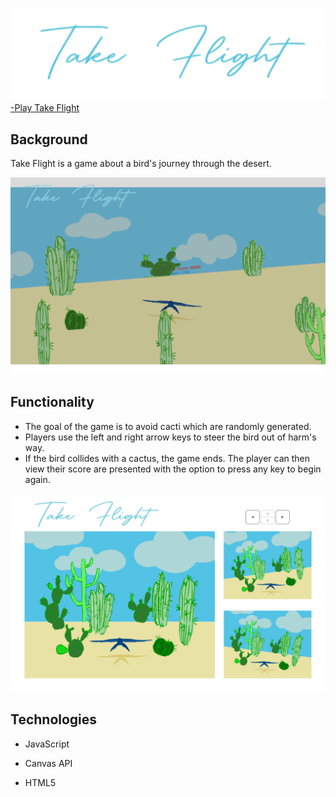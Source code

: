 
![tf logo](https://github.com/chrisweeting/takeFlight/blob/main/src/assets/Take%20Flight-01.png?raw=true)
[-Play Take Flight](https://chrisweeting.github.io/takeFlight/)

**Background**
-
Take Flight is a game about a bird's journey through the desert.


![tf ss](https://github.com/chrisweeting/takeFlight/blob/main/src/assets/tf1_img.png?raw=true)


**Functionality**
---

 - The goal of the game is to avoid cacti which are randomly generated.
 - Players use the left and right arrow keys to steer the bird out of harm's way.
 - If the bird collides with a cactus, the game ends. The player can then view their score are presented with the option to press any key to begin again.
 
 

![tf wireframe](https://github.com/chrisweeting/takeFlight/blob/main/src/assets/Take%20Flight.jpg?raw=true)


**Technologies**
---

 - JavaScript

 - Canvas API
 - HTML5 

